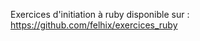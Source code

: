 Exercices d'initiation à ruby disponible sur : <a href = "https://github.com/felhix/exercices_ruby">https://github.com/felhix/exercices_ruby </a>
